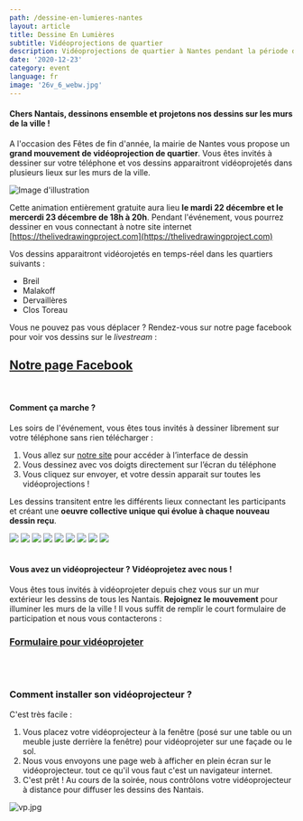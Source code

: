 ```yaml
---
path: /dessine-en-lumieres-nantes
layout: article
title: Dessine En Lumières
subtitle: Vidéoprojections de quartier
description: Vidéoprojections de quartier à Nantes pendant la période des Fêtes de fin d'année
date: '2020-12-23'
category: event
language: fr
image: '26v_6_webw.jpg'
---
```


#### Chers Nantais, dessinons ensemble et projetons nos dessins sur les murs de la ville !

A l'occasion des Fêtes de fin d'année, la mairie de Nantes vous propose un **grand mouvement de vidéoprojection de quartier**. Vous êtes invités à dessiner sur votre téléphone et vos dessins apparaitront vidéoprojetés dans plusieurs lieux sur les murs de la ville.

![Image d'illustration](26v_6_webw.jpg)

Cette animation entièrement gratuite aura lieu **le mardi 22 décembre et le mercerdi 23 décembre de 18h à 20h**. Pendant l'événement, vous pourrez dessiner en vous connectant à notre site internet [https://thelivedrawingproject.com](https://thelivedrawingproject.com)

Vos dessins apparaitront vidéorojetés en temps-réel dans les quartiers suivants :

- Breil
- Malakoff
- Dervaillères
- Clos Toreau

Vous ne pouvez pas vous déplacer ? Rendez-vous sur notre page facebook pour voir vos dessins sur le _livestream_ :

## [Notre page Facebook](https://www.facebook.com/TheLiveDrawingProject)

<br/>

#### Comment ça marche ?

Les soirs de l'événement, vous êtes tous invités à dessiner librement sur votre téléphone sans rien télécharger :

1. Vous allez sur [notre site](https://thelivedrawingproject.com) pour accéder à l’interface de dessin
2. Vous dessinez avec vos doigts directement sur l’écran du téléphone
3. Vous cliquez sur envoyer, et votre dessin apparait sur toutes les vidéoprojections !

Les dessins transitent entre les différents lieux connectant les participants et créant une **oeuvre collective unique qui évolue à chaque nouveau dessin reçu**.

<photo-grid>
<img src="26v_2_webw.jpg"/>
<img src="26v_1_web.jpg"/>
<img src="mi.jpg"/>
<img src="webw-1.jpg"/>
<img src="2020_6_webw.jpg"/>
<img src="26v_5_webw.jpg">
<img src="2020_7_web.jpg"/>
<img src="26v_6_webw.jpg"/>
<img src="4.jpg"/>
</photo-grid>

<br/>
<br/>

#### Vous avez un vidéoprojecteur ? Vidéoprojetez avec nous !

Vous êtes tous invités à vidéoprojeter depuis chez vous sur un mur extérieur les dessins de tous les Nantais. **Rejoignez le mouvement** pour illuminer les murs de la ville ! Il vous suffit de remplir le court formulaire de participation et nous vous contacterons :

### [Formulaire pour vidéoprojeter](https://frama.link/videoprojer-depuis-chez-moi)

<br/>
<br/>

### Comment installer son vidéoprojecteur ?

C'est très facile :

1. Vous placez votre vidéoprojecteur à la fenêtre (posé sur une table ou un meuble juste derrière la fenêtre) pour vidéoprojeter sur une façade ou le sol.
2. Nous vous envoyons une page web à afficher en plein écran sur le vidéoprojecteur. tout ce qu'il vous faut c'est un navigateur internet.
3. C'est prêt ! Au cours de la soirée, nous contrôlons votre vidéoprojecteur à distance pour diffuser les dessins des Nantais.

![vp.jpg](vp.jpg)

<br/>
<br/>
